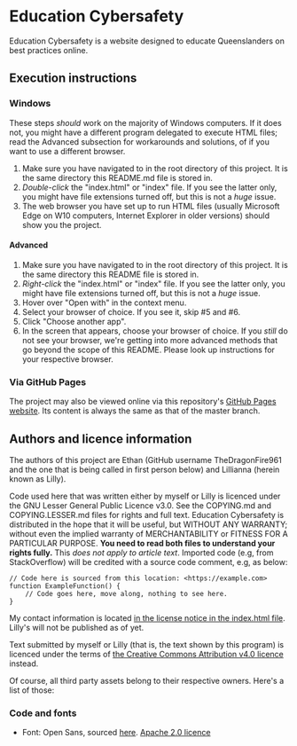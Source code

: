 # Education Cybersafety
Education Cybersafety is a website designed to educate Queenslanders on best practices online.

## Execution instructions
### Windows
These steps *should* work on the majority of Windows computers. If it does not, you might have a different program delegated to execute HTML files; read the Advanced subsection for workarounds and solutions, of if you want to use a different browser.
1. Make sure you have navigated to in the root directory of this project. It is the same directory this README.md file is stored in.
2. *Double-click* the "index.html" or "index" file. If you see the latter only, you might have file extensions turned off, but this is not a *huge* issue.
3. The web browser you have set up to run HTML files (usually Microsoft Edge on W10 computers, Internet Explorer in older versions) should show you the project.
#### Advanced
1. Make sure you have navigated to in the root directory of this project. It is the same directory this README file is stored in.
2. *Right-click* the "index.html" or "index" file. If you see the latter only, you might have file extensions turned off, but this is not a *huge* issue.
3. Hover over "Open with" in the context menu.
4. Select your browser of choice. If you see it, skip #5 and #6.
5. Click "Choose another app".
6. In the screen that appears, choose your browser of choice. If you *still* do not see your browser, we're getting into more advanced methods that go beyond the scope of this README. Please look up instructions for your respective browser.

### Via GitHub Pages
The project may also be viewed online via this repository's [GitHub Pages website](https://thedragonfire961.github.io/education-cybersafety/). Its content is always the same as that of the master branch.

## Authors and licence information
The authors of this project are Ethan (GitHub username TheDragonFire961 and the one that is being called in first person below) and Lillianna (herein known as Lilly).

Code used here that was written either by myself or Lilly is licenced under the GNU Lesser General Public Licence v3.0. See the COPYING.md and COPYING.LESSER.md files for rights and full text. Education Cybersafety is distributed in the hope that it will be useful, but WITHOUT ANY WARRANTY; without even the implied warranty of MERCHANTABILITY or FITNESS FOR A PARTICULAR PURPOSE. **You need to read both files to understand your rights fully.** This *does not apply to article text*. Imported code (e.g, from StackOverflow) will be credited with a source code comment, e.g, as below:
~~~~
// Code here is sourced from this location: <https://example.com>
function ExampleFunction() {
    // Code goes here, move along, nothing to see here.
}
~~~~

My contact information is located [in the license notice in the index.html file](https://github.com/TheDragonFire961/education-cybersafety/blob/master/index.html). Lilly's will not be published as of yet.

Text submitted by myself or Lilly (that is, the text shown by this program) is licenced under the terms of [the Creative Commons Attribution v4.0 licence](https://creativecommons.org/licenses/by/4.0/) instead.

Of course, all third party assets belong to their respective owners. Here's a list of those:
### Code and fonts
- Font: Open Sans, sourced [here](https://fonts.google.com/specimen/Open+Sans). [Apache 2.0 licence](https://www.apache.org/licenses/LICENSE-2.0.txt)
